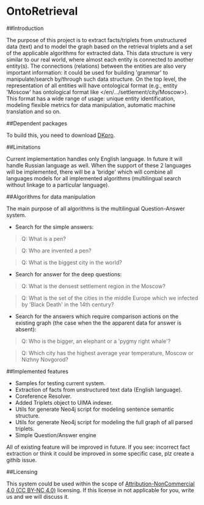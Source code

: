 # OntoRetrieval

##Introduction

The purpose of this project is to extract facts/triplets from unstructured data (text) and to model the graph based on the retrieval triplets and a set of the applicable algorithms for extracted data. This data structure is very similar to our real world, where almost each entity is connected to another entity(s). The connections (relations) between the entities are also very important information: it could be used for building 'grammar' to manipulate/search by/through such data structure.
On the top level, the representation of all entities will have ontological format (e.g., entity 'Moscow' has ontological format like \</en/.../settlement/city/Moscow\>). This format has a wide range of usage: unique entity identification, modeling flexible metrics for data manipulation, automatic machine translation and so on.

##Dependent packages

To build this, you need to download [DKpro](https://dkpro.github.io/).
 
##Limitations

Current implementation handles only English language. In future it will handle Russian language as well. When the support of these 2 languages will be implemented, there will be a 'bridge' which will combine all languages models for all implemented algorithms (multilingual search without linkage to a particular language).
 
##Algorithms for data manipulation

The main purpose of all algorithms is the multilingual Question-Answer system.

* Search for the simple answers:

> Q: What is a pen?

> Q: Who are invented a pen?

> Q: What is the biggest city in the world?

* Search for answer for the deep questions:

> Q: What is the densest settlement region in the Moscow?

> Q: What is the set of the cities in the middle Europe which we infected by 'Black Death' in the 14th century?

* Search for the answers which require comparison actions on the existing graph (the case when the the apparent data for answer is absent):

> Q: Who is the bigger, an elephant or a 'pygmy right whale'?

> Q: Which city has the highest average year temperature, Moscow or Nizhny Novgorod?
 
##Implemented features

* Samples for testing current system.
* Extraction of facts from unstructured text data (English language).
* Coreference Resolver.
* Added Triplets object to UIMA indexer.
* Utils for generate Neo4j script for modeling sentence semantic structure.
* Utils for generate Neo4j script for modeling the full graph of all parsed triplets.
* Simple Question/Answer engine

All of existing feature will be improved in future. If you see: incorrect fact extraction or think it could be improved in some specific case, plz create a githib issue.

##Licensing

This system could be used within the scope of [Attribution-NonCommercial 4.0 (CC BY-NC 4.0)](http://creativecommons.org/licenses/by-nc/4.0/) licensing. If this license in not applicable for you, write us and we will discuss it.
